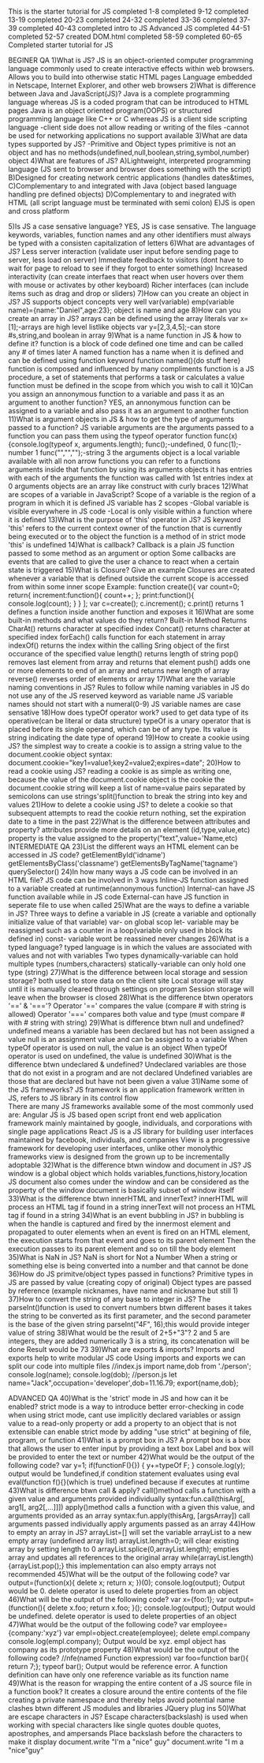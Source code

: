 This is the starter tutorial for JS
completed 1-8
completed 9-12
completed 13-19
completed 20-23
completed 24-32
completed 33-36
completed 37-39
completed 40-43
completed intro to JS
Advanced JS
completed 44-51
completed 52-57
created DOM.html
completed 58-59
completed 60-65
Completed starter tutorial for JS

BEGINER QA
1)What is JS?
JS is an object-oriented computer programming language commonly used to create interactive effects within web browsers.
Allows you to build into otherwise static HTML pages
Language embedded in Netscape, Internet Explorer, and other web browsers
2)What is difference between Java and JavaScript(JS)?
Java is a complete programming language whereas JS is a coded program that can be introduced to HTML pages
Java is an object oriented program(OOPS) or structured programming language like C++ or C whereas JS is a client side scripting language
-client side does not allow reading or writing of the files
-cannot be used for networking applications no support available
3)What are data types supported by JS?
-Primitive and Object types
 primitive is not an object and has no methods(undefined,null,boolean,string,symbol,number)
 object
4)What are features of JS?
A)Lightweight, interpreted programming language (JS sent to browser and browser does something with the script)
B)Designed for creating network centric applications (handles dates&times, 
C)Complementary to and integrated with Java (object based language handling pre defined objects)
D)Complementary to and inegrated with HTML (all script language must be terminated with semi colon)
E)JS is open and cross platform
 
5)Is JS a case sensative language?
YES, JS is case sensative. The language keywords, variables, function names
and any other identifiers must always be typed with a consisten capitalization of letters
6)What are advantages of JS?
Less server interaction (validate user input before sending page to server, less load on server)
Immediate feedback to visitors (dont have to wait for page to reload to see if they forgot to enter something)
Increased interactivity (can create interfaes that react when user hovers over them with mouse or activates by other keyboard)
Richer interfaces (can include items such as drag and drop or sliders)
7)How can you create an object in JS?
JS supports object concepts very well
var(variable) emp(variable name)={name:"Daniel",age:23}; object is name and age 
8)How can you create an array in JS?
arrays can be defined using the array literals 
var x=[1];-arrays are high level listlike objects
var y=[2,3,4,5];-can store #s,string,and boolean in array
9)What is a name function in JS & how to define it?
function is a block of code defined one time and can be called any # of times later
A named function has a name when it is defined and can be defined using function keyword
function named(){do stuff here}
function is composed and influenced by many compliments
function is a JS procedure, a set of statements that performs a task or calculates a value
function must be defined in the scope from which you wish to call it
10)Can you assign an annonymous function to a variable and pass it as an argument to another function?
YES, an annonymous function can be assigned to a variable and also pass it as an argument to another function
11)What is argument objects in JS & how to get the type of arguments passed to a function?
JS variable arguments are the arguments passed to a function
you can pass them using the typeof operator
function func(x){console.log(typeof x, arguments.length);
func();-undefined, 0
func(1);-number 1
func("","","");-string 3 
the arguments object is a local variable available with all non arrow functions
you can refer to a functions arguments inside that function by using its arguments objects
it has entries with each of the arguments the function was called with 1st entries index at 0
arguments objects are an array like construct with curly braces
12)What are scopes of a variable in JavaScript?
Scope of a variable is the region of a program in which it is defined
JS variable has 2 scopes
-Global variable is visible everywhere in JS code
-Local is only visible within a function where it is defined
13)What is the purpose of 'this' operator in JS?
JS keyword 'this' refers to the current context
owner of the function that is currently being executed
or to the object the function is a method of
in strict mode 'this' is undefined
14)What is callback?
Callback is a plain JS function passed to some method as an argument or option
Some callbacks are events that are called to give the user a chance to react when a certain state is triggered
15)What is Closure? Give an example
Closures are created whenever a variable that is defined outside the current scope is accessed from within some inner scope
Example: 
function create(){
	var count=0;
	return{
	increment:function(){
		count++;
	};
	print:function(){
		console.log(count);
		}
	}
];
var c=create();
c.increment();
c.print() returns 1
defines a function inside another function and exposes it
16)What are some built-in methods and what values do they return?
Built-in Method			Returns
CharAt()			returns character at specified index
Concat()			returns character at specified index
forEach()			calls function for each statement in array
indexOf()			returns the index within the calling Sring
				object of the first occurance of the specified value
length()			returns length of string
pop()				removes last element from array and returns that element
push()				adds one or more elements to end of an array
				and returns new length of array
reverse()			reverses order of elements or array
17)What are the variable naming conventions in JS?
Rules to follow while naming variables in JS
	do not use any of the JS reserved keyword as variable name
	JS variable names should not start with a numeral(0-9)
	JS variable names are case sensative
18)How does typeOf operator work?
used to get data type of its operative(can be literal or data structure)
typeOf is a unary operator that is placed before its single operand,
which can be of any type. Its value is string indicating the date type of operand
19)How to create a cookie using JS?
the simplest way to create a cookie is to assign a string value to the document.cookie object
syntax: document.cookie="key1=value1;key2=value2;expires=date";
20)How to read a cookie using JS?
reading a cookie is as simple as writing one, because the value of the document.cookie object is the cookie
the document.cookie string will keep a list of name=value pairs separated by semicolons
can use strings'split()function to break the string into key and values
21)How to delete a cookie using JS?
to delete a cookie so that subsequent attempts to read the cookie return nothing,
set the expiration date to a time in the past
22)What is the difference between attributes and property?
attributes provide more details on an element (id,type,value,etc)
property is the value assigned to the property("text",value='Name,etc)
INTERMEDIATE QA
23)List the different ways an HTML element can be accessed in JS code?
getElementById('idname')
getElementsByClass('classname')
getElementsByTagName('tagname')
querySelector()
24)In how many ways a JS code can be involved in an HTML file?
JS code can be involved in 3 ways
	Inline-JS function assigned to a variable created at runtime(annonymous function) 
	Internal-can have JS function available while in JS code
	External-can have JS function in seperate file to use when called 
25)What are the ways to define a variable in JS?
Three ways to define a variable in JS (create a variable and optionally initialize value of that variable)
	var-	on global scop
	let-	variable may be reassigned such as a counter in a loop(variable only used in block its defined in)
	const-	variable wont be reassined never changes
26)What is a typed language?
typed language is in which the values are associated with values and not with variables
Two types
	dynamically-variable can hold multiple types (numbers,characters) 
	statically-variable can only hold one type (string)
27)What is the difference between local storage and session storage?
both used to store data on the client site
Local storage will stay until it is manually cleared through settings on program
Session storage will leave when the browser is closed
28)What is the difference btwn operators '==' & '==='?
Operator '==' compares the value (compare # with string is allowed)
Operator '===' compares both value and type (must compare # with # string with string)
29)What is difference btwn null and undefined?
undefined means a variable has been declared but has not been assigned a value
null is an assignment value and can be assigned to a variable
When typeOf operator is used on null, the value is an object
When typeOf operator is used on undefined, the value is undefined 
30)What is the difference btwn undeclared & undefined?
Undeclared variables are those that do not exist in a program and are not declared
Undefined variables are those that are declared but have not been given a value
31)Name some of the JS frameworks?
JS framework is an application framework written in JS, refers to JS library in its control flow	
There are many JS frameworks available some of the most commonly used are:
Angular JS is JS based open script front end web application framework mainly maintained by google, individuals, and corporations with single page applications
React JS is a JS library for building user interfaces maintained by facebook, individuals, and companies 
View is a progressive framework for developing user interfaces, unlike other monolythic frameworks view is designed from the grown up to be incrementally adoptable
32)What is the difference btwn window and document in JS?
JS window is a global object which holds variables,functions,history,location
JS document also comes under the window and can be considered as the property of the window
document is basically subset of window itself
33)What is the difference btwn innerHTML and innerText?
innerHTML will process an HTML tag if found in a string
innerText will not process an HTML tag if found in a string
34)What is an event bubbling in JS?
in bubbling is when the handle is captured and fired by the innermost element and propagated to outer elements 
when an event is fired on an HTML element, the execution starts from that event and goes to its parent element
Then the execution passes to its parent element and so on till the body element 
35)What is NaN in JS?
NaN is short for Not a Number
When a string or something else is being converted into a number and that cannot be done
36)How do JS primitve/object types passed in functions?
Primitive types in JS are passed by value (creating copy of original)
Object types are passed by reference (example nicknames, have name and nickname but still 1)
37)How to convert the string of any base to integer in JS?
The parseInt()function is used to convert numbers btwn different bases
it takes the string to be converted as its first parameter, and the second parameter is the base of the given string
parseInt("4F", 16);this would provide integer value of string
38)What would be the result of 2+5+"3"?
2 and 5 are integers, they are added numerically
3 is a string, its concatenation will be done
Result would be 73
39)What are exports & imports?
Imports and exports help to write modular JS code
Using imports and exports we can split our code into multiple files
//index.js
import name,dob from './person';
console.log(name);
console.log(dob);
//person.js
let name="Jack",occupation='developer',dob=11.16.79;
export{name,dob};

ADVANCED QA
40)What is the 'strict' mode in JS and how can it be enabled?
strict mode is a way to introduce better error-checking in code
when using strict mode, cant use implicitly declared variables or assign value to a read-only property or add a property to an object that is not extensible
can enable strict mode by adding "use strict" at begining of file, program, or function
41)What is a prompt box in JS?
A prompt box is a box that allows the user to enter input by providing a text box
Label and box will be provided to enter the text or number
42)What would be the output of the following code?
var y=1;
if(functionF(){})
	{
	y+=typeOf F;
	}
console.log(y);
output would be 1undefined,if condition statement evaluates using eval
eval(function f(){}(which is true)
undefined because if executes at runtime
43)What is difference btwn call & apply?
call()method calls a function with a given value and arguments provided individually
syntax:fun.call(thisArg[, arg1[, arg2[,...]]])
apply()method calls a function with a given this value, and arguments provided as an array
syntax:fun.apply(thisArg, [argsArray])
call arguments passed individually
apply arguments passed as an array
44)How to empty an array in JS?
arrayList=[] will set the variable arrayList to a new empty array (undefined array list)
arrayList.length=0; will clear existing array by setting length to 0
arrayList.splice(0,arrayList.length); empties array and updates all references to the original array
while(arrayList.length)
{arrayList.pop();} this implementation can also empty arrays not recommended
45)What will be the output of the following code?
var output=(function(x){
	delete x;
	return x;
})(0);
console.log(output);
Output would be 0. delete operator is used to delete properties from an object
46)What will be the output of the following code?
var x={foo:1};
var output=(function(){
	delete x.foo;
	return x.foo;
}();
console.log(output);
Output would be undefined. delete operator is used to delete properties of an object
47)What would be the output of the following code?
var employee={company:'xyz'}
var empl=object.create(employee);
delete empl.company
console.log(empl.company);
Output would be xyz. empl object has company as its prototype property
48)What would be the output of the following code?
//nfe(named Function expression)
var foo=function bar(){
	return 7;};
typeof bar();
Output would be reference error. A function definition can have only one reference variable as its function name
49)What is the reason for wrapping the entire content of a JS source file in a function book?
It creates a closure around the entire contents of the file
creating a private namespace and thereby helps avoid potential name clashes btwn different JS modules and libraries
JQuery plug ins
50)What are escape characters in JS?
Escape characters(backslash) is used when working with special characters like single quotes
double quotes, apostrophes, and ampersands
Place backslash before the characters to make it display
document.write "I'm a "nice" guy"
document.write "I m a \"nice\"guy" 
    	
